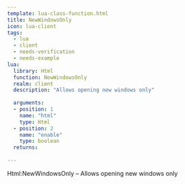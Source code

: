 ```yaml
---
template: lua-class-function.html
title: NewWindowsOnly
icon: lua-client
tags:
  - lua
  - client
  - needs-verification
  - needs-example
lua:
  library: Html
  function: NewWindowsOnly
  realm: client
  description: "Allows opening new windows only"
  
  arguments:
  - position: 1
    name: "html"
    type: Html
  - position: 2
    name: "enable"
    type: boolean
  returns:
    
---
```


<div class="lua__search__keywords">
Html:NewWindowsOnly &#x2013; Allows opening new windows only
</div>
